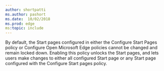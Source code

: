 ```yaml
---
author: shortpatti
ms.author: pashort
ms.date:  10/02/2018
ms.prod: edge
ms:topic: include
---
```


By default, the Start pages configured in either the Configure Start Pages policy or Configure Open Microsoft Edge policies cannot be changed and remain locked down. Enabling this policy unlocks the Start pages, and lets users make changes to either all configured Start page or any Start page configured with the Configure Start pages policy.